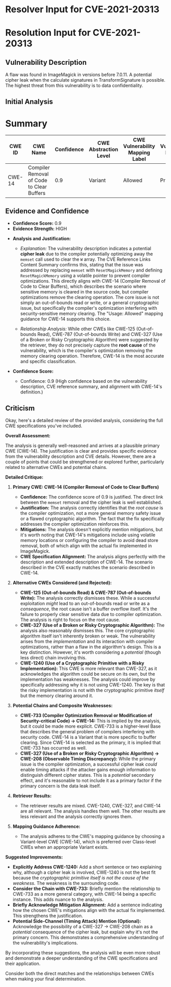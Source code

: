 # Resolver Input for CVE-2021-20313

# Resolution Input for CVE-2021-20313

## Vulnerability Description
A flaw was found in ImageMagick in versions before 7.0.11. A potential cipher leak when the calculate signatures in TransformSignature is possible. The highest threat from this vulnerability is to data confidentiality.

## Initial Analysis
# Summary
| CWE ID | CWE Name | Confidence | CWE Abstraction Level | CWE Vulnerability Mapping Label | CWE-Vulnerability Mapping Notes |
|---|---|---|---|---|---|
| CWE-14 | Compiler Removal of Code to Clear Buffers | 0.9 | Variant | Allowed | Primary CWE |

## Evidence and Confidence

*   **Confidence Score:** 0.9
*   **Evidence Strength:** HIGH

- **Analysis and Justification:**  
  - *Explanation:* The vulnerability description indicates a potential **cipher leak** due to the compiler potentially optimizing away the `memset` call used to clear the `W` array. The CVE Reference Links Content Summary confirms this, stating that the issue was addressed by replacing `memset` with `ResetMagickMemory` and defining `ResetMagickMemory` using a volatile pointer to prevent compiler optimizations. This directly aligns with CWE-14 (Compiler Removal of Code to Clear Buffers), which describes the scenario where sensitive memory is cleared in the source code, but compiler optimizations remove the clearing operation. The core issue is not simply an out-of-bounds read or write, or a general cryptographic issue, but specifically the compiler's optimization interfering with security-sensitive memory clearing. The "Usage: Allowed" mapping guidance for CWE-14 supports this choice.

  - *Relationship Analysis:* While other CWEs like CWE-125 (Out-of-bounds Read), CWE-787 (Out-of-bounds Write) and CWE-327 (Use of a Broken or Risky Cryptographic Algorithm) were suggested by the retriever, they do not precisely capture the **root cause** of the vulnerability, which is the compiler's optimization removing the memory clearing operation. Therefore, CWE-14 is the most accurate and specific classification.

- **Confidence Score:**  
  - Confidence: 0.9 (High confidence based on the vulnerability description, CVE reference summary, and alignment with CWE-14's definition.)

## Criticism
Okay, here's a detailed review of the provided analysis, considering the full CWE specifications you've included.

**Overall Assessment:**

The analysis is generally well-reasoned and arrives at a plausible primary CWE (CWE-14). The justification is clear and provides specific evidence from the vulnerability description and CVE details. However, there are a couple of points that could be strengthened or explored further, particularly related to alternative CWEs and potential chains.

**Detailed Critique:**

1.  **Primary CWE: CWE-14 (Compiler Removal of Code to Clear Buffers)**

    *   **Confidence:** The confidence score of 0.9 is justified.  The direct link between the `memset` removal and the cipher leak is well established.
    *   **Justification:** The analysis correctly identifies that the *root cause* is the compiler optimization, not a more general memory safety issue or a flawed cryptographic algorithm.  The fact that the fix specifically addresses the compiler optimization reinforces this.
    *   **Mitigations:** The analysis doesn't explicitly mention mitigations, but it's worth noting that CWE-14's mitigations include using volatile memory locations or configuring the compiler to avoid dead store removal, both of which align with the actual fix implemented in ImageMagick.
    *   **CWE Specification Alignment:** The analysis aligns perfectly with the description and extended description of CWE-14. The scenario described in the CVE exactly matches the scenario described in CWE-14.

2.  **Alternative CWEs Considered (and Rejected):**

    *   **CWE-125 (Out-of-bounds Read) & CWE-787 (Out-of-bounds Write):** The analysis correctly dismisses these. While a successful exploitation *might* lead to an out-of-bounds read or write as a *consequence*, the root cause isn't a buffer overflow itself. It's the failure to properly clear sensitive data due to compiler optimization.  The analysis is right to focus on the root cause.
    *   **CWE-327 (Use of a Broken or Risky Cryptographic Algorithm):** The analysis also reasonably dismisses this. The core cryptographic algorithm itself isn't inherently broken or weak. The vulnerability arises from the *implementation* and its interaction with compiler optimizations, rather than a flaw in the algorithm's design.  This is a key distinction.  However, it's worth considering a *potential* (though less direct) chain involving this.
    *   **CWE-1240 (Use of a Cryptographic Primitive with a Risky Implementation):**  This CWE is more relevant than CWE-327, as it acknowledges the algorithm could be secure on its own, but the implementation has weaknesses.  The analysis could improve by specifically addressing why it is not using CWE-1240. The key is that the risky implementation is not with the cryptographic primitive *itself* but the memory clearing around it.

3.  **Potential Chains and Composite Weaknesses:**

    *   **CWE-733 (Compiler Optimization Removal or Modification of Security-critical Code) -> CWE-14:** This is implied by the analysis, but it could be made more explicit. CWE-733 is a higher-level Base that describes the general problem of compilers interfering with security code.  CWE-14 is a Variant that is more specific to buffer clearing.  Since CWE-14 is selected as the primary, it is implied that CWE-733 has occurred as well.
    *   **CWE-327 (Use of a Broken or Risky Cryptographic Algorithm) -> CWE-208 (Observable Timing Discrepancy):** While the primary issue is the compiler optimization, a successful cipher leak *could* enable timing attacks if the attacker gains enough information to distinguish different cipher states. This is a *potential* secondary effect, and it's reasonable to not include it as a primary factor if the primary concern is the data leak itself.

4.  **Retriever Results:**

    *   The retriever results are mixed.  CWE-1240, CWE-327, and CWE-14 are all relevant. The analysis handles them well. The other results are less relevant and the analysis correctly ignores them.

5.  **Mapping Guidance Adherence:**

    *   The analysis adheres to the CWE's mapping guidance by choosing a Variant-level CWE (CWE-14), which is preferred over Class-level CWEs when an appropriate Variant exists.

**Suggested Improvements:**

*   **Explicitly Address CWE-1240:**  Add a short sentence or two explaining why, although a cipher leak is involved, CWE-1240 is not the best fit because the *cryptographic primitive itself is not the cause of the weakness.* The weakness is the surrounding code.
*   **Consider the Chain with CWE-733:** Briefly mention the relationship to CWE-733 as a more general category, with CWE-14 being a specific instance. This adds nuance to the analysis.
*   **Briefly Acknowledge Mitigation Alignment:** Add a sentence indicating how the chosen CWE's mitigations align with the actual fix implemented. This strengthens the justification.
*   **Potential Side-Channel (Timing Attack) Mention (Optional):** Acknowledge the possibility of a CWE-327 -> CWE-208 chain as a *potential* consequence of the cipher leak, but explain why it's not the primary concern.  This demonstrates a comprehensive understanding of the vulnerability's implications.

By incorporating these suggestions, the analysis will be even more robust and demonstrate a deeper understanding of the CWE specifications and their application.

Consider both the direct matches and the relationships between CWEs
when making your final determination.
        